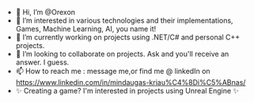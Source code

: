 - 👋 Hi, I’m @Orexon
- 👀 I’m interested in various technologies and their implementations, Games, Machine Learning, AI, you name it!
- 🌱 I’m currently working on projects using .NET/C# and personal C++ projects.
- 💞️ I’m looking to collaborate on projects. Ask and you'll receive an answer. I guess. 
- 📫 How to reach me : message me,or find me @ linkedIn on https://www.linkedin.com/in/mindaugas-kriau%C4%8Di%C5%ABnas/
- ✨ Creating a game? I'm interested in projects using Unreal Engine ✨
<!---
Orexon/Orexon is a ✨ special ✨ repository because its `README.md` (this file) appears on your GitHub profile.
You can click the Preview link to take a look at your changes.
--->

